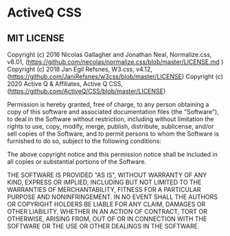 # ActiveQ CSS
## MIT LICENSE
Copyright (c) 2016 Nicolas Gallagher and Jonathan Neal, Normalize.css, v8.01, (https://github.com/necolas/normalize.css/blob/master/LICENSE.md )
Copyright (c) 2018 Jan Egil Refsnes, W3.css, v4.12, (https://github.com/JaniRefsnes/w3css/blob/master/LICENSE)
Copyright (c) 2020 Active Q & Affiliates, Active Q CSS, (https://github.com/ActiveQ/CSS/blob/master/LICENSE)

Permission is hereby granted, free of charge, to any person obtaining a copy
of this software and associated documentation files (the "Software"), to deal
in the Software without restriction, including without limitation the rights
to use, copy, modify, merge, publish, distribute, sublicense, and/or sell
copies of the Software, and to permit persons to whom the Software is
furnished to do so, subject to the following conditions:

The above copyright notice and this permission notice shall be included in all
copies or substantial portions of the Software.

THE SOFTWARE IS PROVIDED "AS IS", WITHOUT WARRANTY OF ANY KIND, EXPRESS OR
IMPLIED, INCLUDING BUT NOT LIMITED TO THE WARRANTIES OF MERCHANTABILITY,
FITNESS FOR A PARTICULAR PURPOSE AND NONINFRINGEMENT. IN NO EVENT SHALL THE
AUTHORS OR COPYRIGHT HOLDERS BE LIABLE FOR ANY CLAIM, DAMAGES OR OTHER
LIABILITY, WHETHER IN AN ACTION OF CONTRACT, TORT OR OTHERWISE, ARISING FROM,
OUT OF OR IN CONNECTION WITH THE SOFTWARE OR THE USE OR OTHER DEALINGS IN THE
SOFTWARE. 
